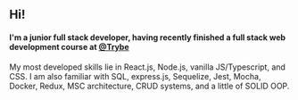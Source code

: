 ## Hi!

#### I'm a junior full stack developer, having recently finished a full stack web development course at [@Trybe](https://github.com/betrybe)

My most developed skills lie in React.js, Node.js, vanilla JS/Typescript, and CSS. 
I am also familiar with SQL, express.js, Sequelize, Jest, Mocha, Docker, Redux, MSC architecture, CRUD systems, and a little of SOLID OOP.
<!--
**BernardoTomas/BernardoTomas** is a ✨ _special_ ✨ repository because its `README.md` (this file) appears on your GitHub profile.

Here are some ideas to get you started:

- 🔭 I’m currently working on ...
- 🌱 I’m currently learning ...
- 👯 I’m looking to collaborate on ...
- 🤔 I’m looking for help with ...
- 💬 Ask me about ...
- 📫 How to reach me: ...
- 😄 Pronouns: ...
- ⚡ Fun fact: ...
-->

